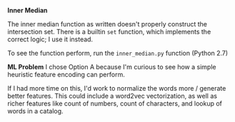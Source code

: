 **Inner Median**

The inner median function as written doesn't properly construct the intersection set.
There is a builtin `set` function, which implements the correct logic; I use it instead.

To see the function perform, run the `inner_median.py` function (Python 2.7)


**ML Problem**
   I chose Option A because I'm curious to see how a simple heuristic feature encoding can perform.

   If I had more time on this, I'd work to normalize the words more / generate better features. This could include a word2vec vectorization, as well as richer features like count of numbers, count of characters, and lookup of words in a catalog.


